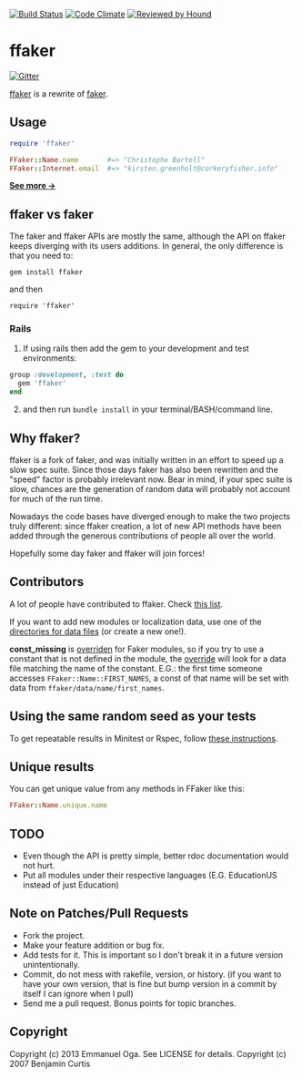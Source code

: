 [![Build Status](https://travis-ci.org/ffaker/ffaker.svg?branch=master)](https://travis-ci.org/ffaker/ffaker) [![Code Climate](https://codeclimate.com/github/EmmanuelOga/ffaker/badges/gpa.svg)](https://codeclimate.com/github/EmmanuelOga/ffaker) [![Reviewed by Hound](https://img.shields.io/badge/Reviewed_by-Hound-8E64B0.svg)](https://houndci.com)
# ffaker

[![Gitter](https://badges.gitter.im/Join%20Chat.svg)](https://gitter.im/ffaker/ffaker?utm_source=badge&utm_medium=badge&utm_campaign=pr-badge&utm_content=badge)

[ffaker](http://rubygems.org/gems/ffaker) is a rewrite of [faker](http://rubygems.org/gems/faker).

## Usage

```ruby
require 'ffaker'

FFaker::Name.name       #=> "Christophe Bartell"
FFaker::Internet.email  #=> "kirsten.greenholt@corkeryfisher.info"
```

**[See more →](REFERENCE.md)**

## ffaker vs faker

The faker and ffaker APIs are mostly the same, although the API on ffaker keeps
diverging with its users additions. In general, the only difference is that you
need to:

    gem install ffaker

and then

    require 'ffaker'
    
### Rails

1. If using rails then add the gem to your development and test environments:

```ruby
group :development, :test do
  gem 'ffaker'
end
```

2. and then run `bundle install` in your terminal/BASH/command line.

## Why ffaker?

ffaker is a fork of faker, and was initially written in an effort to speed up
a slow spec suite. Since those days faker has also been rewritten and the
"speed" factor is probably irrelevant now. Bear in mind, if your spec suite
is slow, chances are the generation of random data will probably not account
for much of the run time.

Nowadays the code bases have diverged enough to make the two projects truly
different: since ffaker creation, a lot of new API methods have been added
through the generous contributions of people all over the world.

Hopefully some day faker and ffaker will join forces!

## Contributors

A lot of people have contributed to ffaker. Check [this list](https://github.com/ffaker/ffaker/graphs/contributors).

If you want to add new modules or localization data, use one of the
[directories for data files](https://github.com/ffaker/ffaker/tree/master/lib/ffaker/data)
(or create a new one!).

**const_missing** is
[overriden](https://github.com/ffaker/ffaker/blob/master/lib/ffaker/utils/module_utils.rb#L9)
for Faker modules, so if you try to use a constant that is not defined
in the module, the
[override](https://github.com/ffaker/ffaker/blob/master/lib/ffaker/utils/module_utils.rb#L9)
will look for a data file matching the name of the constant. E.G.: the
first time someone accesses `FFaker::Name::FIRST_NAMES`, a const of that
name will be set with data from `ffaker/data/name/first_names`.

## Using the same random seed as your tests

To get repeatable results in Minitest or Rspec, follow [these instructions](RANDOM.md#using-the-same-random-seed-as-your-tests).

## Unique results

You can get unique value from any methods in FFaker like this:

```rb
FFaker::Name.unique.name
```

## TODO

* Even though the API is pretty simple, better rdoc documentation would not hurt.
* Put all modules under their respective languages (E.G. EducationUS instead of just Education)

## Note on Patches/Pull Requests

* Fork the project.
* Make your feature addition or bug fix.
* Add tests for it. This is important so I don't break it in a
  future version unintentionally.
* Commit, do not mess with rakefile, version, or history.
  (if you want to have your own version, that is fine but bump version in a commit by itself I can ignore when I pull)
* Send me a pull request. Bonus points for topic branches.

## Copyright

Copyright (c) 2013 Emmanuel Oga. See LICENSE for details.
Copyright (c) 2007 Benjamin Curtis
